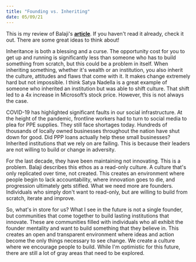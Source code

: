 ```yaml
---
title: "Founding vs. Inheriting"
date: 05/09/21
---
```


This is my review of Balaji's **[article](https://1729.com/founding-vs-inheriting/)**. If you haven't read it already, check it out. There are some great ideas to think about!

Inheritance is both a blessing and a curse. The opportunity cost for you to get up and running is significantly less than someone who has to build something from scratch, but this could be a problem in itself. When inheriting something, whether it's wealth or an institution, you also inherit the culture, attitudes and flaws that come with it. It makes change extremely hard but not impossible. I think Satya Nadella is a great example of someone who inherited an institution but was able to shift culture. That shift led to a 4x increase in Microsoft’s stock price. However, this is not always the case.

COVID-19 has highlighted significant faults in our social infrastructure. At the height of the pandemic, frontline workers had to turn to social media to plea for PPE supplies. They still face shortages today. Hundreds of thousands of locally owned businesses throughout the nation have shut down for good. Did PPP loans actually help these small businesses? Inherited institutions that we rely on are failing. This is because their leaders are not willing to build or change in adversity. 

For the last decade, they have been maintaining not innovating. This is a problem. Balaji describes this ethos as a read-only culture. A culture that's only replicated over time, not created. This creates an environment where people begin to lack accountability, where innovation goes to die, and progression ultimately gets stifled. What we need more are founders. Individuals who simply don't want to read-only, but are willing to build from scratch, iterate and improve. 

So, what's in store for us? What I see in the future is not a single founder, but communities that come together to build lasting institutions that innovate. These are communities filled with individuals who all exhibit the founder mentality and want to build something that they believe in. This creates an open and transparent environment where ideas and action become the only things necessary to see change. We create a culture where we encourage people to build. While I'm optimistic for this future, there are still a lot of gray areas that need to be explored.
